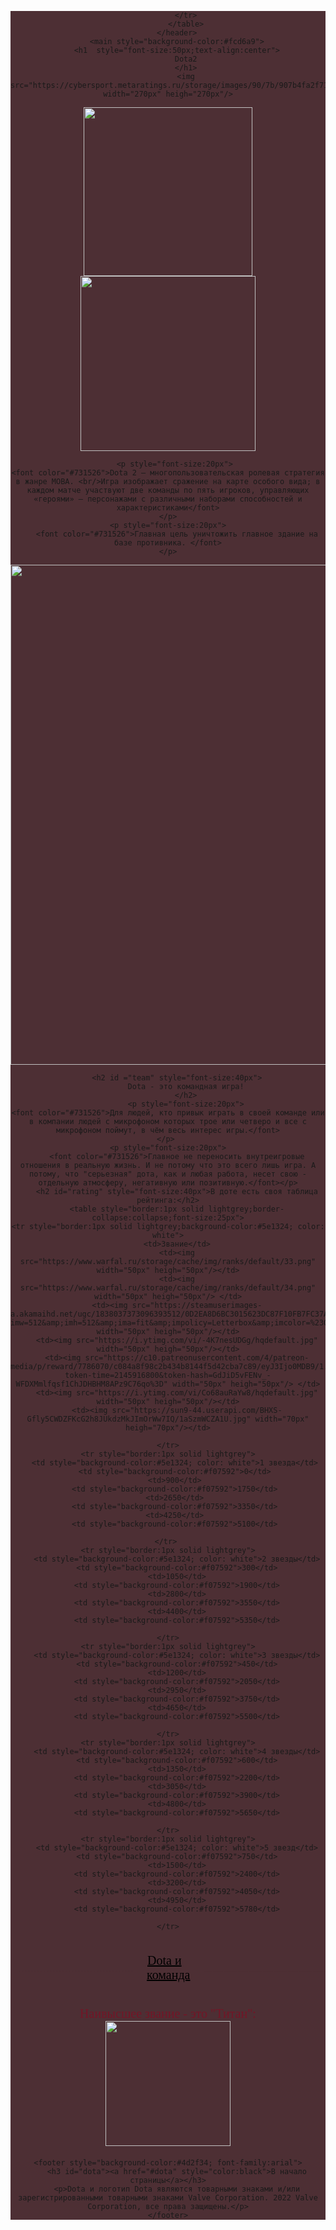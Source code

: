 <html>
<body style="font-family:franklin gothic medium;">
    <header style="background-color:#4d2f34">
        <table style="font-size:20px;background-color:#4d2f34;border:1px solid #4d2f34">
            <tr style="background-color:#4d2f34;border:1px solid #4d2f34">
                <td id="dota" style="color:#4d2f34;background-color:#4d2f34;border:1px solid #4d2f34">.....................................</td>
                <td><a href="#team" style="color:black;background-color:#4d2f34;border:1px solid #4d2f34">Dota и команда</a></td>
                <td style="color:#4d2f34;background-color:#4d2f34;border:1px solid #4d2f34">.......................................</td>
                <td><a href="#rating" style="color:black;background-color:#4d2f34;border:1px solid #4d2f34">Звания в Dota2</a></td>

                
            </tr>
            </table>
        </header>
        <main style="background-color:#fcd6a9">
        <h1  style="font-size:50px;text-align:center">
            Dota2
            </h1>
            <img src="https://cybersport.metaratings.ru/storage/images/90/7b/907b4fa2f71c17184d9ee01182fdd3ab.jpg" width="270px" heigh="270px"/>

<img src="https://ggdt.ru/file/2020/04/dota_2_logo_emblem_510948_2048x1152.jpg" width="270px" heigh="270px"/>
 <img src="https://static.goodgame.ru/files/pics/218473_sT0z.jpg" width="280px" heigh="270px"/>

    

    
        <p style="font-size:20px"> 
    <font color="#731526">Dota 2 — многопользовательская ролевая стратегия в жанре MOBA. <br/>Игра изображает сражение на карте особого вида; в каждом матче участвуют две команды по пять игроков, управляющих «героями» — персонажами с различными наборами способностей и характеристиками</font>
    </p>
    <p style="font-size:20px">
        <font color="#731526">Главная цель уничтожить главное здание на базе противника. </font>
    </p>
<img src="https://barbarcheat.com/wp-content/uploads/2020/02/dota-2-ancient.png" width="800px" heigh="600px"/>

        <h2 id ="team" style="font-size:40px">
            Dota - это командная игра!
            </h2>
            <p style="font-size:20px">
    <font color="#731526">Для людей, кто привык играть в своей команде или в компании людей с микрофоном которых трое или четверо и все с микрофоном поймут, в чём весь интерес игры.</font>
    </p> 
    <p style="font-size:20px">
        <font color="#731526">Главное не переносить внутреигровые отношения в реальную жизнь. И не потому что это всего лишь игра. А потому, что "серьезная" дота, как и любая работа, несет свою - отдельную атмосферу, негативную или позитивную.</font></p>
        <h2 id="rating" style="font-size:40px">В доте есть своя таблица рейтинга:</h2>
        <table style="border:1px solid lightgrey;border-collapse:collapse;font-size:25px">
    <tr style="border:1px solid lightgrey;background-color:#5e1324; color: white">
        <td>Звание</td>
        <td><img src="https://www.warfal.ru/storage/cache/img/ranks/default/33.png" width="50px" heigh="50px"/></td>
        <td><img src="https://www.warfal.ru/storage/cache/img/ranks/default/34.png" width="50px" heigh="50px"/> </td>
        <td><img src="https://steamuserimages-a.akamaihd.net/ugc/1838037373096393512/0D2EA8D6BC3015623DC87F10FB7FC37A2E51BECC/?imw=512&amp;imh=512&amp;ima=fit&amp;impolicy=Letterbox&amp;imcolor=%23000000&amp;letterbox=true" width="50px" heigh="50px"/></td>
        <td><img src="https://i.ytimg.com/vi/-4K7nesUDGg/hqdefault.jpg" width="50px" heigh="50px"/></td>
        <td><img src="https://c10.patreonusercontent.com/4/patreon-media/p/reward/7786070/c084a8f98c2b434b8144f5d42cba7c89/eyJ3Ijo0MDB9/1.png?token-time=2145916800&token-hash=GdJiD5vFENv_-WFDXMmlfqsf1ChJDHBHM8APz9C76qo%3D" width="50px" heigh="50px"/> </td>
        <td><img src="https://i.ytimg.com/vi/Co68auRaYw8/hqdefault.jpg" width="50px" heigh="50px"/></td>
        <td><img src="https://sun9-44.userapi.com/BHXS-Gfly5CWDZFKcG2h8JUkdzMkJImOrWw7IQ/1aSzmWCZA1U.jpg" width="70px" heigh="70px"/></td>
        
    </tr>
    <tr style="border:1px solid lightgrey">
       <td style="background-color:#5e1324; color: white">1 звезда</td>
       <td style="background-color:#f07592">0</td>
       <td>900</td>
       <td style="background-color:#f07592">1750</td>
       <td>2650</td>
       <td style="background-color:#f07592">3350</td>
       <td>4250</td>
       <td style="background-color:#f07592">5100</td>
       
    </tr> 
    <tr style="border:1px solid lightgrey">
        <td style="background-color:#5e1324; color: white">2 звезды</td>
        <td style="background-color:#f07592">300</td>
        <td>1050</td>
        <td style="background-color:#f07592">1900</td>
        <td>2800</td>
        <td style="background-color:#f07592">3550</td>
        <td>4400</td>
        <td style="background-color:#f07592">5350</td>
        
    </tr>
    <tr style="border:1px solid lightgrey">
        <td style="background-color:#5e1324; color: white">3 звезды</td>
        <td style="background-color:#f07592">450</td>
        <td>1200</td>
        <td style="background-color:#f07592">2050</td>
        <td>2950</td>
        <td style="background-color:#f07592">3750</td>
        <td>4650</td>
        <td style="background-color:#f07592">5500</td>
        
    </tr>
    <tr style="border:1px solid lightgrey">
        <td style="background-color:#5e1324; color: white">4 звезды</td>
        <td style="background-color:#f07592">600</td>
        <td>1350</td>
        <td style="background-color:#f07592">2200</td>
        <td>3050</td>
        <td style="background-color:#f07592">3900</td>
        <td>4800</td>
        <td style="background-color:#f07592">5650</td>
        
    </tr>
    <tr style="border:1px solid lightgrey">
        <td style="background-color:#5e1324; color: white">5 звезд</td>
        <td style="background-color:#f07592">750</td>
        <td>1500</td>
        <td style="background-color:#f07592">2400</td>
        <td>3200</td>
        <td style="background-color:#f07592">4050</td>
        <td>4950</td>
        <td style="background-color:#f07592">5780</td>
        
    </tr>
</table>
    <p style="font-size:20px"><font color="#731526">Наивысшее звание - это "Титан":<br/><img src="https://steamuserimages-a.akamaihd.net/ugc/1293045508473561485/E5E9CCC38D3784E90165DD00B041D77ABB5DF0D9/?imw=512&amp;imh=512&amp;ima=fit&amp;impolicy=Letterbox&amp;imcolor=%23000000&amp;letterbox=true" width="200px" heigh="200px"/></font></p>
    </main>

    <footer style="background-color:#4d2f34; font-family:arial">
        <h3 id="dota"><a href="#dota" style="color:black">В начало страницы</a></h3>
        <p>Dota и логотип Dota являются товарными знаками и/или зарегистрированными товарными знаками Valve Corporation. 2022 Valve Corporation, все права защищены.</p>
    </footer>

</body>
